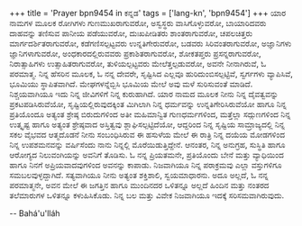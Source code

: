 +++
title = 'Prayer bpn9454 in ಕನ್ನಡ'
tags = ['lang-kn', 'bpn9454']
+++
ಯಾರ ನಾಮಗಳ ಮೂಲಕ ರೋಗಿಗಳು ಗುಣಮುಖರಾಗುವರೋ, ಅಸ್ವಸ್ಥರು ವಾಸಿಗೊಳ್ಳುವರೋ, ಬಾಯಾರಿದವರು ದಾಹವನ್ನು ತಣಿಸುವ ಪಾನೀಯ ಪಡೆಯುವರೋ, ದುಃಖಪೀಡಿತರು ಶಾಂತರಾಗುವರೋ, ಚಪಲಚಿತ್ತರು ಮಾರ್ಗದರ್ಶಿತರಾಗುವರೋ, ಕಡೆಗಣಿಸಲ್ಪಟ್ಟವರು ಉನ್ನತಿಗೇರುವರೋ, ಬಡವರು ಸಿರಿವಂತರಾಗುವರೋ, ಅಜ್ಞಾನಿಗಳು ಜ್ಞಾನಿಗಳಾಗುವರೋ, ಅಂಧಕಾರದಲ್ಲಿರುವವರು ಪ್ರಕಾಶಿತರಾಗುವರೋ, ಶೋಕತಪ್ತರು ಪ್ರಸನ್ನರಾಗುವರೋ, ನಿರಾತ್ಸಾಹಿಗಳು ಉತ್ಸಾಹಿತರಾಗುವರೋ, ತುಳಿಯಲ್ಪಟ್ಟವರು ಮೇಲೆತ್ತಲ್ಪಡುವರೋ, ಅವನೇ ನೀನಾಗಿರುವೆ, ಓ ಪರಮಾತ್ಮ.  ನಿನ್ನ ಹೆಸರಿನ ಮೂಲಕ, ಓ ನನ್ನ ದೇವರೇ, ಸೃಷ್ಟಿಸಿದ ಎಲ್ಲವೂ ಹುರಿದುಂಬಿಸಲ್ಪಟ್ಟಿವೆ, ಸ್ವರ್ಗಗಳು ವ್ಯಾಪಿಸಿವೆ, ಭೂಮಿಯು ಸ್ಥಾಪಿತವಾಗಿದೆ.  ಮೇಘಗಳನ್ನೆಬ್ಬಿಸಿ ಭೂಮಿಯ ಮೇಲೆ ಅವು ಮಳೆ ಸುರಿಸುವಂತೆ ಮಾಡಿದೆ.  ನಿಶ್ಚಯವಾಗಿಯೂ ಇದು ನಿನ್ನ ಜೀವಿಗಳಿಗೆ ನಿನ್ನ ಕುರುಹಾಗಿದೆ.
ಯಾರ ನಾಮದ ಮೂಲಕ ನೀನು ನಿನ್ನ ದೈವತ್ವವನ್ನು ಪ್ರಕಟಪಡಿಸಿರುವೆಯೋ, ಸೃಷ್ಟಿಯಲ್ಲಿರುವುದಕ್ಕಿಂತ ಮಿಗಿಲಾಗಿ ನಿನ್ನ ಧರ್ಮವನ್ನು ಉನ್ನತಿಗೇರಿಸಿರುವೆಯೋ ಹಾಗೂ ನಿನ್ನ ಪ್ರತಿಯೊಂದೂ ಅತ್ಯಂತ ಶ್ರೇಷ್ಠ ಬಿರುದುಗಳಿಂದ ಅತೀ ಮಹಿಮಾನ್ವಿತ ಗುಣಧರ್ಮಗಳಿಂದ, ಮತ್ತೆಲ್ಲಾ ಸದ್ಗುಣಗಳಿಂದ ನಿನ್ನ ಉತ್ಕೃಷ್ಟ ಹಾಗೂ ಅತ್ಯಂತ ಶ್ರೇಷ್ಠವಾದ  ಅಸ್ತಿತ್ವವು ಶ್ಲಾಘಿಸಲ್ಪಟ್ಟಿದೆಯೋ, ಆದ್ದರಿಂದ ನಿನ್ನ ಸೃಷ್ಟಿಯ ಸಾಮ್ರಾಜ್ಯದಲ್ಲಿ ನಿನ್ನ ಸಕಲ ವೈಭವದ ಆತ್ಮದೊಡನೆ ನೀನು ಸಂಬಂಧಿಸಿರುವ ಈ ಹಸುಳೆಯ ಮೇಲೆ ಈ ರಾತ್ರಿ ನಿನ್ನ ದಯೆಯ ಮೋಡಗಳಿಂದ ನಿನ್ನ  ಉಪಶಮನವನ್ನು ವರ್ಷಿಸೆಂದು ನಾನು ನಿನ್ನಲ್ಲಿ ಮೊರೆಯಿಡುತ್ತಿದ್ದೇನೆ.  ಆನಂತರ, ನಿನ್ನ ಅನುಗ್ರಹ, ಸುಸ್ಥಿತಿ ಹಾಗೂ ಆರೋಗ್ಯದ ನಿಲುವಂಗಿಯನ್ನು ಅವನಿಗೆ ತೊಡಿಸು.  ಓ ನನ್ನ ಪ್ರಿಯತಮನೇ, ಪ್ರತಿಯೊಂದು ಬೇನೆ ಮತ್ತು ವ್ಯಾಧಿಯಿಂದ ಹಾಗೂ ನಿನಗೆ ಅಪ್ರಿಯವಾದವುಗಳಿಂದ ಅವನನ್ನು ಕಾಪಾಡು.  ನಿಜವಾಗಿಯೂ ನಿನ್ನ ಪರಾಕ್ರಮವು ಎಲ್ಲಾ ವಸ್ತುಗಳಿಗೂ ಸಮಬಲವುಳ್ಳದ್ದಾಗಿದೆ.  ಸತ್ಯವಾಗಿಯೂ ನೀನು ಅತ್ಯಂತ ಶಕ್ತಿಶಾಲಿ, ಸ್ವಯಮಾಧಾರನು.  ಅದೂ ಅಲ್ಲದೆ, ಓ ನನ್ನ ಪರಮಾತ್ಮನೇ, ಅವನ ಮೇಲೆ ಈ ಜಗತ್ತಿನ ಹಾಗೂ ಮುಂದಿನದರ ಒಳಿತನ್ನೂ ಅಲ್ಲದೆ ಹಿಂದಿನ ಮತ್ತು ನಂತರದ ತಲೆಮಾರುಗಳ ಒಳಿತನ್ನೂ ಕಳುಹಿಸಿಕೊಡು.  ನಿನ್ನ ಬಲ ಮತ್ತು ವಿವೇಕ ನಿಜವಾಗಿಯೂ ಇದಕ್ಕೆ ಸರಿಸಮವಾಗಿರುವುದು.

-- Bahá'u'lláh

